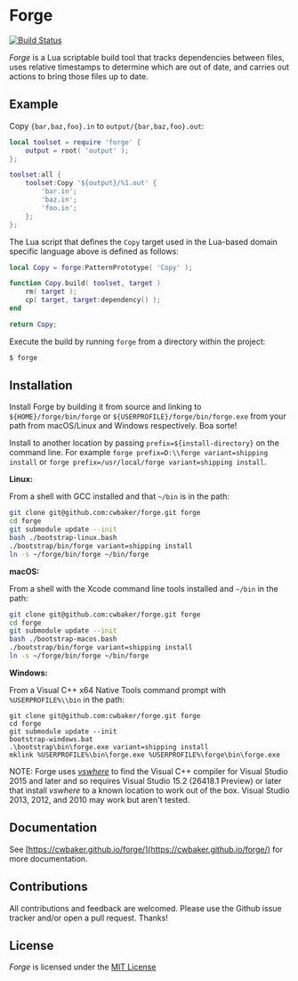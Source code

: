 # Forge

[![Build Status](https://travis-ci.com/cwbaker/forge.svg?branch=master)](https://travis-ci.com/cwbaker/forge)

*Forge* is a Lua scriptable build tool that tracks dependencies between files, uses relative timestamps to determine which are out of date, and carries out actions to bring those files up to date.

## Example

Copy `{bar,baz,foo}.in` to `output/{bar,baz,foo}.out`:

~~~lua
local toolset = require 'forge' {
    output = root( 'output' );
};

toolset:all {
    toolset:Copy '${output}/%1.out' {
        'bar.in';
        'baz.in';
        'foo.in';
    };    
};
~~~

The Lua script that defines the `Copy` target used in the Lua-based domain specific language above is defined as follows:

~~~lua
local Copy = forge:PatternPrototype( 'Copy' );

function Copy.build( toolset, target )
    rm( target );
    cp( target, target:dependency() );
end

return Copy;
~~~

Execute the build by running `forge` from a directory within the project:

~~~bash
$ forge
~~~

## Installation

Install Forge by building it from source and linking to `${HOME}/forge/bin/forge` or `${USERPROFILE}/forge/bin/forge.exe` from your path from macOS/Linux and Windows respectively.  Boa sorte!

Install to another location by passing `prefix=${install-directory}` on the command line.  For example `forge prefix=D:\\forge variant=shipping install` or `forge prefix=/usr/local/forge variant=shipping install`.

**Linux:**

From a shell with GCC installed and that `~/bin` is in the path:

~~~sh
git clone git@github.com:cwbaker/forge.git forge
cd forge
git submodule update --init
bash ./bootstrap-linux.bash
./bootstrap/bin/forge variant=shipping install
ln -s ~/forge/bin/forge ~/bin/forge
~~~

**macOS:**

From a shell with the Xcode command line tools installed and `~/bin` in the path:

~~~sh
git clone git@github.com:cwbaker/forge.git forge
cd forge
git submodule update --init
bash ./bootstrap-macos.bash
./bootstrap/bin/forge variant=shipping install
ln -s ~/forge/bin/forge ~/bin/forge
~~~

**Windows:**

From a Visual C++ x64 Native Tools command prompt with `%USERPROFILE%\\bin` in the path:

~~~
git clone git@github.com:cwbaker/forge.git forge
cd forge
git submodule update --init
bootstrap-windows.bat
.\bootstrap\bin\forge.exe variant=shipping install
mklink %USERPROFILE%\bin\forge.exe %USERPROFILE%\forge\bin\forge.exe
~~~

NOTE: Forge uses [*vswhere*](https://github.com/Microsoft/vswhere/wiki) to find the Visual C++ compiler for Visual Studio 2015 and later and so requires Visual Studio 15.2 (26418.1 Preview) or later that install *vswhere* to a known location to work out of the box.  Visual Studio 2013, 2012, and 2010 may work but aren't tested.

## Documentation

See [https://cwbaker.github.io/forge/](https://cwbaker.github.io/forge/) for more documentation.

## Contributions

All contributions and feedback are welcomed.  Please use the Github issue tracker and/or open a pull request.  Thanks!

## License

*Forge* is licensed under the [MIT License](http://www.opensource.org/licenses/MIT)
